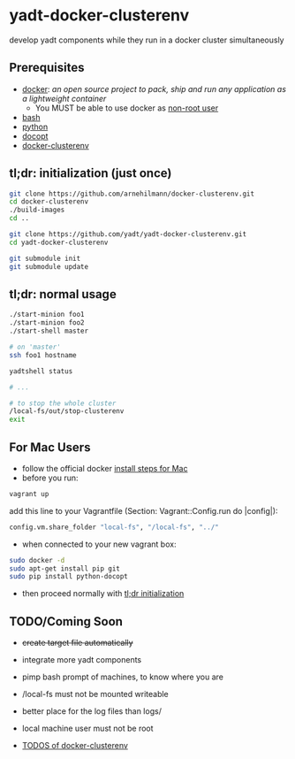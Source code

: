 yadt-docker-clusterenv
======================

develop yadt components while they run in a docker cluster simultaneously

Prerequisites
-------------

* [docker](https://www.docker.io/): *an open source project to pack, ship and run any application as a lightweight container*
    * You MUST be able to use docker as [non-root user](http://docs.docker.io/en/latest/use/basics/#why-sudo)
* [bash](http://www.gnu.org/software/bash/)
* [python](http://www.python.org/)
* [docopt](http://docopt.org/)
* [docker-clusterenv](https://github.com/arnehilmann/docker-clusterenv.git)


tl;dr: initialization (just once)
---------------------------------

```bash
git clone https://github.com/arnehilmann/docker-clusterenv.git
cd docker-clusterenv
./build-images
cd ..

git clone https://github.com/yadt/yadt-docker-clusterenv.git
cd yadt-docker-clusterenv

git submodule init
git submodule update
```

tl;dr: normal usage
-------------------

```bash
./start-minion foo1
./start-minion foo2
./start-shell master

# on 'master'
ssh foo1 hostname

yadtshell status

# ...

# to stop the whole cluster
/local-fs/out/stop-clusterenv
exit
```

For Mac Users
-------------

* follow the official docker [install steps for Mac](http://docs.docker.io/en/latest/installation/vagrant/)
* before you run:
```bash
vagrant up
```
add this line to your Vagrantfile (Section: Vagrant::Config.run do |config|):
```bash
config.vm.share_folder "local-fs", "/local-fs", "../"
```

* when connected to your new vagrant box:
```bash
sudo docker -d
sudo apt-get install pip git
sudo pip install python-docopt
```

* then proceed normally with [tl;dr initialization](https://github.com/yadt/yadt-docker-clusterenv#tldr-initialization-just-once)

TODO/Coming Soon
----------------

* ~~create target file automatically~~
* integrate more yadt components
* pimp bash prompt of machines, to know where you are
* /local-fs must not be mounted writeable
* better place for the log files than logs/
* local machine user must not be root

* [TODOS of docker-clusterenv](https://github.com/arnehilmann/docker-clusterenv#todo)
